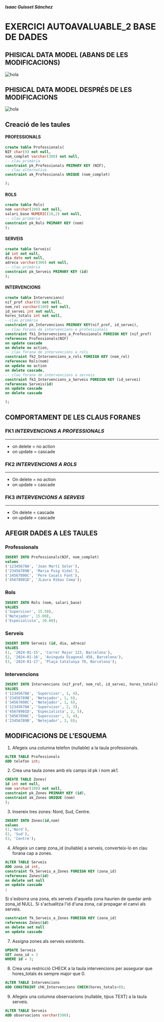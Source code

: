 ##### Isaac Guisset Sánchez
# EXERCICI AUTOAVALUABLE_2 BASE DE DADES

## PHISICAL DATA MODEL (ABANS DE LES MODIFICACIONS)
![hola](image.png)
## PHISICAL DATA MODEL DESPRÉS DE LES MODIFICACIONS
![hola](image2.png)

## Creació de les taules 
#### PROFESSIONALS

```sql
create table Professionals(
NIF char(9) not null,
nom_complet varchar(300) not null,
-- clau primària
constraint pk_Professionals PRIMARY KEY (NIF),
-- clau alternativa
constraint ak_Professionals UNIQUE (nom_complet)

);
```
#### ROLS

```sql
create table Rols(
nom varchar(100) not null,
salari_base NUMERIC(10,2) not null,
-- clau primària
constraint pk_Rols PRIMARY KEY (nom)
);
```
#### SERVEIS

```sql
create table Serveis(
id int not null,
dia date not null,
adreca varchar(300) not null,
-- clau primària
constraint pk_Serveis PRIMARY KEY (id)
);
```
#### INTERVENCIONS

```sql
create table Intervencions(
nif_prof char(9) not null,
nom_rol varchar(100) not null,
id_servei int not null,
hores_totals int not null,
--clau primària
constraint pk_Intervencions PRIMARY KEY(nif_prof, id_servei),
-- clau forana de intervencions a professionals
constraint fk1_Intervencions_a_Professionals FOREIGN KEY (nif_prof)
references Professionals(NIF)
on update cascade
on delete no action,
-- clau forana de intervencions a rols
constraint fk2_Intervencions_a_rols FOREIGN KEY (nom_rol)
references Rols(nom)
on update no action 
on delete cascade,
-- clau forana de intervencions a serveis
constraint fk3_Intervencions_a_Serveis FOREIGN KEY (id_servei)
references Serveis(id)
on update cascade
on delete cascade

);
```

## COMPORTAMENT DE LES CLAUS FORANES

### **FK1** *INTERVENCIONS A PROFESSIONALS* 
---
- on delete = no action 
- on update = cascade

### **FK2** *INTERVENCIONS A ROLS* 
---
- On delete = no action 
- on update = cascade

### **FK3** *INTERVENCIONS A SERVEIS* 
---
- On delete = cascade 
- on update = cascade

## AFEGIR DADES A LES TAULES

### Professionals

```sql
INSERT INTO Professionals(NIF, nom_complet)
values
('12345678A', 'Joan Martí Soler'),
('23456789B', 'Maria Puig Vidal'),
('34567890C', 'Pere Casals Font'),
('45678901D', 'JLaura Ribas Coma');
```
### Rols

```sql
INSERT INTO Rols (nom, salari_base)
VALUES
('Supervisor', 25.50),
('Netejador', 15.00),
('Especialista', 20.00);

```

### Serveis

```sql
INSERT INTO Serveis (id, dia, adreca)
VALUES
(1, '2024-01-15', 'Carrer Major 123, Barcelona'),
(2, '2024-01-16', 'Avinguda Diagonal 456, Barcelona'),
(3, '2024-01-17', 'Plaça Catalunya 78, Barcelona');
```

### Intervencions

```sql
INSERT INTO Intervencions (nif_prof, nom_rol, id_servei, hores_totals)
VALUES
('12345678A', 'Supervisor', 1, 4),
('23456789B', 'Netejador', 1, 6),
('34567890C', 'Netejador', 1, 6),
('12345678A', 'Supervisor', 2, 3),
('45678901D', 'Especialista', 2, 5),
('34567890C', 'Supervisor', 3, 4),
('23456789B', 'Netejador', 3, 6);
```
## MODIFICACIONS DE L'ESQUEMA

1. Afegeix una columna telefon (nullable) a la taula professionals.

```sql
ALTER TABLE Professionals
ADD telefon int;
```
2. Crea una taula zones amb els camps id pk i nom ak1.
```sql
CREATE TABLE Zones(
id int not null,
nom varchar(100) not null,
constraint pk_Zones PRIMARY KEY (id),
constraint ak_Zones UNIQUE (nom)
);
```
3. Insereix tres zones: Nord, Sud, Centre.

```sql
INSERT INTO Zones(id,nom)
values
(1,'Nord'),
(2, 'Sud'),
(3, 'Centre');
```
4. Afegeix un camp zona_id (nullable) a serveis, converteix-lo en clau forana cap a zones.
```sql
ALTER TABLE Serveis
ADD zona_id int,
constraint fk_Serveis_a_Zones FOREIGN KEY (zona_id)
references Zones(id)
on delete set null
on update cascade
;
```
Si s'esborra una zona, els serveis d'aquella zona haurien de quedar amb zona_id NULL.
Si s'actualitza l'id d'una zona, cal propagar el canvi als serveis.
```sql
constraint fk_Serveis_a_Zones FOREIGN KEY (zona_id)
references Zones(id)
on delete set null
on update cascade
```
7. Assigna zones als serveis existents.
```sql 
UPDATE Serveis
SET zona_id = 3
WHERE id = 3;
```
8. Crea una restricció CHECK a la taula intervencions per assegurar que hores_totals és sempre major que 0.
```sql
ALTER TABLE Intervencions 
ADD CONSTRAINT chK_Intervencions CHECK(hores_totals>0);
```

9. Afegeix una columna observacions (nullable, tipus TEXT) a la taula serveis.

```sql
ALTER TABLE Serveis
ADD observacions varchar(500);
```




